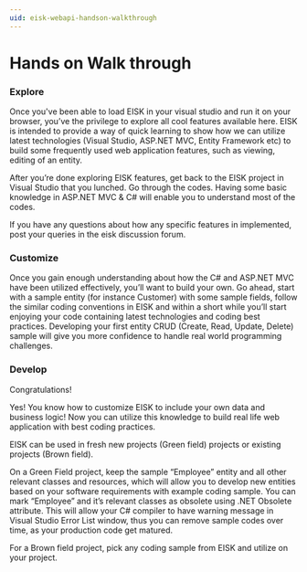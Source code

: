 ```yaml
---
uid: eisk-webapi-handson-walkthrough
---
```


# Hands on Walk through

### Explore

Once you've been able to load EISK in your visual studio and run it on your browser, you’ve the privilege to explore all cool features available here. EISK is intended to provide a way of quick learning to show how we can utilize latest technologies (Visual Studio, ASP.NET MVC, Entity Framework etc) to build some frequently used web application features, such as viewing, editing of an entity.

After you’re done exploring EISK features, get back to the EISK project in Visual Studio that you lunched. Go through the codes. Having some basic knowledge in ASP.NET MVC & C# will enable you to understand most of the codes.

If you have any questions about how any specific features in implemented, post your queries in the eisk discussion forum.

### Customize

Once you gain enough understanding about how the C# and ASP.NET MVC have been utilized effectively, you’ll want to build your own. Go ahead, start with a sample entity (for instance Customer) with some sample fields, follow the similar coding conventions in EISK and within a short while you’ll start enjoying your code containing latest technologies and coding best practices. Developing your first entity CRUD (Create, Read, Update, Delete) sample will give you more confidence to handle real world programming challenges.

### Develop

Congratulations!

Yes! You know how to customize EISK to include your own data and business logic! Now you can utilize this knowledge to build real life web application with best coding practices.

EISK can be used in fresh new projects (Green field) projects or existing projects (Brown field).

On a Green Field project, keep the sample “Employee” entity and all other relevant classes and resources, which will allow you to develop new entities based on your software requirements with example coding sample. You can mark “Employee” and it’s relevant classes as obsolete using .NET Obsolete attribute. This will allow your C# compiler to have warning message in Visual Studio Error List window, thus you can remove sample codes over time, as your production code get matured.

For a Brown field project, pick any coding sample from EISK and utilize on your project.